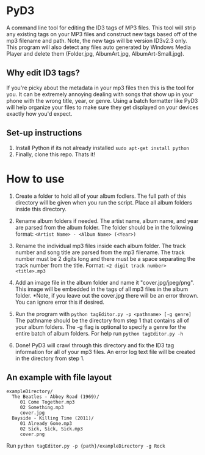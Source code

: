 PyD3
====

A command line tool for editing the ID3 tags of MP3 files. This tool will strip any existing tags on your MP3 files and construct new tags based off of the mp3 filename and path. Note, the new tags will be version ID3v2.3 only. This program will also detect any files auto generated by Windows Media Player and delete them (Folder.jpg, AlbumArt.jpg, AlbumArt-Small.jpg).

## Why edit ID3 tags?

If you're picky about the metadata in your mp3 files then this is the tool for you. It can be extremely annoying dealing with songs that show up in your phone with the wrong title, year, or genre. Using a batch formatter like PyD3 will help organize your files to make sure they get displayed on your devices exactly how you'd expect.

## Set-up instructions

1. Install Python if its not already installed ```sudo apt-get install python```
2. Finally, clone this repo. Thats it!

# How to use

1. Create a folder to hold all of your album fodlers. The full path of this directory will be given when you run the script. Place all album folders inside this directory.

2. Rename album folders if needed. The artist name, album name, and year are parsed from the album folder. The folder should be in the following format: ```<Artist Name> - <Album Name> (<Year>)```

3. Rename the individual mp3 files inside each album folder. The track number and song title are parsed from the mp3 filename. The track number must be 2 digits long and there must be a space separating the track number from the title. Format: ```<2 digit track number> <title>.mp3```

3. Add an image file in the album folder and name it "cover.jpg/jpeg/png". This image will be embedded in the tags of all mp3 files in the album folder. *Note, if you leave out the cover.jpg there will be an error thrown. You can ignore error this if desired.

4. Run the program with ```python tagEditor.py -p <pathname> [-g genre]``` The pathname should be the directory from step 1 that contains all of your album folders. The -g flag is optional to specify a genre for the entire batch of album folders. For help run ```python tagEditor.py -h```

6. Done! PyD3 will crawl through this directory and fix the ID3 tag information for all of your mp3 files. An error log text file will be created in the directory from step 1.

## An example with file layout

```
exampleDirectory/
  The Beatles - Abbey Road (1969)/
	 01 Come Together.mp3
	 02 Something.mp3
	 cover.jpg
  Bayside - Killing Time (2011)/
     01 Already Gone.mp3
     02 Sick, Sick, Sick.mp3
     cover.png
```

Run ```python tagEditor.py -p {path}/exampleDirectory -g Rock```



